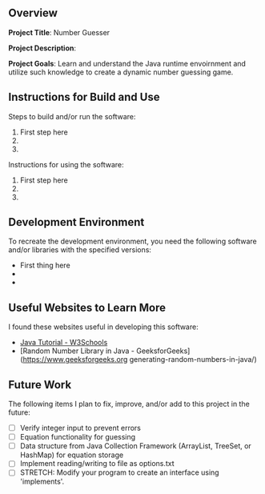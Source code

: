 ## Overview

**Project Title**: Number Guesser

**Project Description**: 

**Project Goals**: Learn and understand the Java runtime envoirnment and utilize such knowledge to create a dynamic number guessing game.

## Instructions for Build and Use

Steps to build and/or run the software:

1. First step here
2.
3.

Instructions for using the software:

1. First step here
2.
3.

## Development Environment 

To recreate the development environment, you need the following software and/or libraries with the specified versions:

* First thing here
*
*

## Useful Websites to Learn More

I found these websites useful in developing this software:

* [Java Tutorial - W3Schools](https://www.w3schools.com/java/default.asp)
* [Random Number Library in Java - GeeksforGeeks](https://www.geeksforgeeks.org generating-random-numbers-in-java/)

## Future Work

The following items I plan to fix, improve, and/or add to this project in the future:

* [ ] Verify integer input to prevent errors
* [ ] Equation functionality for guessing
* [ ] Data structure from Java Collection Framework (ArrayList, TreeSet, or HashMap) for equation storage
* [ ] Implement reading/writing to file as options.txt
* [ ] STRETCH: Modify your program to create an interface using 'implements'.